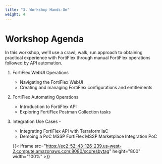 ```yaml
---
title: "3. Workshop Hands-On"
weight: 4
---
```


# Workshop Agenda

In this workshop, we'll use a crawl, walk, run approach to obtaining practical experience with FortiFlex through manual FortiFlex operations followed by API automation.

1. FortiFlex WebUI Operations
   - Navigating the FortiFlex WebUI 
   - Creating and managing FortiFlex configurations and entitlements
2. FortiFlex Automating Operations
   - Introduction to FortiFlex API
   - Exploring FortiFlex Postman Collection tasks
3. Integration Use Cases - 
   - Integrating FortiFlex API with Terraform IaC
   - Demoing a PoC MSSP FortiFlex MSSP Marketplace Integration PoC

   {{< iframe src="https://ec2-52-43-126-239.us-west-2.compute.amazonaws.com:8080/scoresbytag" height="800" width="100%" >}}
